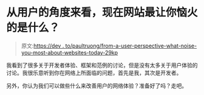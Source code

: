# 从用户的角度来看，现在网站最让你恼火的是什么？

> 原文:[https://dev . to/paultruong/from-a-user-perspective-what-noise-you-most-about-websites-today-29kp](https://dev.to/paultruong/from-a-user-perspective-what-annoys-you-the-most-about-websites-today-29kp)

我看到了很多关于开发者体验、框架和范例的讨论，但是没有太多关于用户体验的讨论。我很乐意听到你在网络上所面临的问题，首先是我，其次是开发者。

另外，你认为我们可以做些什么来改善用户的网络体验？准备好了吗？走吧。